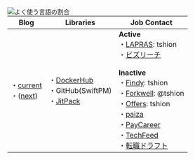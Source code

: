 <a href="https://github.com/anuraghazra/github-readme-stats" title="github-readme-stats">
    <img align="left" alt="よく使う言語の割合" src="https://github-readme-stats.vercel.app/api/top-langs/?hide=css,dockerfile,html,makefile,scss,shell&langs_count=7&username=tshion" />
</a>

Blog | Libraries | Job Contact
--- | --- | ---
・[current](https://mokumokulog.netlify.app/)<br />・([next](https://mklog.netlify.app/)) | ・[DockerHub](https://hub.docker.com/u/tshion)<br />・GitHub(SwiftPM)<br />・[JitPack](https://jitpack.io/) | **Active**<br />・[LAPRAS]: tshion<br />・[ビズリーチ]<br /><br />**Inactive**<br />・[Findy]: tshion<br />・[Forkwell]: @tshion<br />・[Offers]: tshion<br />・[paiza]<br />・[PayCareer]<br />・[TechFeed]<br />・[転職ドラフト]



[Findy]: https://findy-code.io/
[Forkwell]: https://forkwell.com/
[LAPRAS]: https://lapras.com/
[Offers]: https://offers.jp/
[paiza]: https://paiza.jp/
[PayCareer]: https://pay-career.com/
[TechFeed]: https://techfeed.io/people/@shion_engineer
[転職ドラフト]: https://job-draft.jp/users/60683
[ビズリーチ]: https://www.bizreach.jp/

